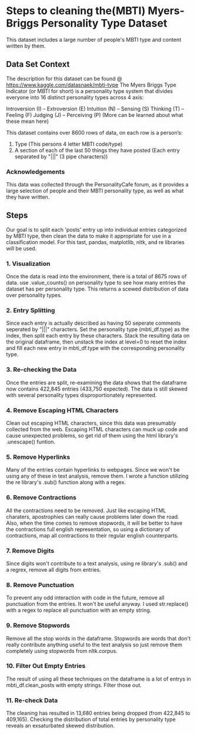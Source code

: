 # Steps to cleaning the(MBTI) Myers-Briggs Personality Type Dataset
This dataset includes a large number of people's MBTI type and content written by them.

## Data Set Context
The description for this dataset can be found @ <https://www.kaggle.com/datasnaek/mbti-type>
The Myers Briggs Type Indicator (or MBTI for short) is a personality type system that divides everyone into 16 distinct personality types across 4 axis:

Introversion (I) – Extroversion (E)
Intuition (N) – Sensing (S)
Thinking (T) – Feeling (F)
Judging (J) – Perceiving (P)
(More can be learned about what these mean here)

This dataset contains over 8600 rows of data, on each row is a person’s:

1. Type (This persons 4 letter MBTI code/type)
2. A section of each of the last 50 things they have posted (Each entry separated by "|||" (3 pipe characters))

### Acknowledgements

This data was collected through the PersonalityCafe forum, as it provides a large selection of people and their MBTI personality type, as well as what they have written.

## Steps
Our goal is to split each 'posts' entry up into individual entries categorized by MBTI type, then clean the data to make it appropriate for use in a classification model. For this tast, pandas, matplotlib, nltk, and re libraries will be used.
### 1. Visualization
Once the data is read into the environment, there is a total of 8675 rows of data. use .value_counts() on personality type to see how many entries the dataset has per personality type. This returns a scewed distribution of data over personality types. 
### 2. Entry Splitting
Since each entry is actually described as having 50 seperate comments seperated by "|||" characters. Set the personality type (mbti_df.type) as the index, then split each entry by these characters. Stack the resulting data on the original dataframe, then unstack the index at level=0 to reset the index and fill each new entry in mbti_df.type with the corresponding personality type.
### 3. Re-checking the Data
Once the entries are split, re-examining the data shows that the dataframe now contains 422,845 entries (433,750 expected). The data is still skewed with several personality types disproportionately represented. 
### 4. Remove Escaping HTML Characters
Clean out escaping HTML characters, since this data was presumably collected from the web. Escaping HTML characters can muck up code and cause unexpected problems, so get rid of them using the html library's .unescape() funtion. 
### 5. Remove Hyperlinks
Many of the entries contain hyperlinks to webpages. Since we won't be using any of these in text analysis, remove them. I wrote a function utilizing the re library's .sub() function along with a regex. 
### 6. Remove Contractions
All the contractions need to be removed. Just like escaping HTML charaters, apostrophies can really cause problems later down the road. Also, when the time comes to remove stopwords, it will be better to have the contractions full english representation,  so using a dictionary of contractions, map all contractions to their regular english counterparts.
### 7. Remove Digits
Since digits won't contribute to a text analysis, using re library's .sub() and a regrex, remove all digits from entries.
### 8. Remove Punctuation
To prevent any odd interaction with code in the future, remove all punctuation from the entries. It won't be useful anyway. I used str.replace() with a regex to replace all punctuation with an empty string. 
### 9. Remove Stopwords
Remove all the stop words in the dataframe. Stopwords are words that don't really contribute anything useful to the text analysis so  just remove them completely using stopwords from nltk.corpus.
### 10. Filter Out Empty Entries
The result of using all these techniques on the dataframe is a lot of entrys in mbti_df.clean_posts with empty strings. Filter those out.
### 11. Re-check Data
The cleaning has resulted in 13,680 entries being dropped (from 422,845 to 409,165). Checking the distribution of total entries by personality type reveals an exsaturbated skewed distribution. 
